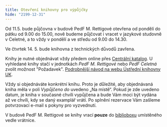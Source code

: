 ```yaml
---
title: Otevření knihovny pro výpůjčky
hide: "2199-12-31"
---
```


Od 11.5. bude půjčovna v budově PedF M. Rettigové otevřena od pondělí do pátku
od 9.00 do 15.00, nově budeme půjčovat i vracet v jazykové studovně v Celetné, a to vždy
v pondělí a ve středu od 9.00 do 14.30.

Ve čtvrtek 14. 5. bude knihovna z technických důvodů zavřena.

Knihy je nutné objednávat vždy
předem online přes [Centrální katalog](https://ckis.cuni.cz). U vyhledané knihy stačí v
jednotkách *PedF M. Rettigové* nebo *PedF Celetná* zvolit možnost "Požadavek". [Podrobnější návod na
webu Ústřední knihovny UK](https://alephuk.cuni.cz/CKIS-10.html). 

Vždy si objednáváte konkrétní knihu. Proto je důležité, aby objednávaná kniha
měla v poli *Vypůjčeno do* uvedeno „Na místě“. Pokud je zde uvedeno datum, je
kniha v současné chvíli vypůjčena a bude Vám moci být vydána až ve chvíli, kdy
se daný examplář vrátí. Po splnění rezervace Vám zašleme potvrzovací e-mail s pokyny pro vyzvednutí.


V budově PedF M. Rettigové se knihy vrací **pouze** do
[biblioboxu](https://knihovna.pedf.cuni.cz/bibliobox.html) umístěného vedle
vrátnice. 
